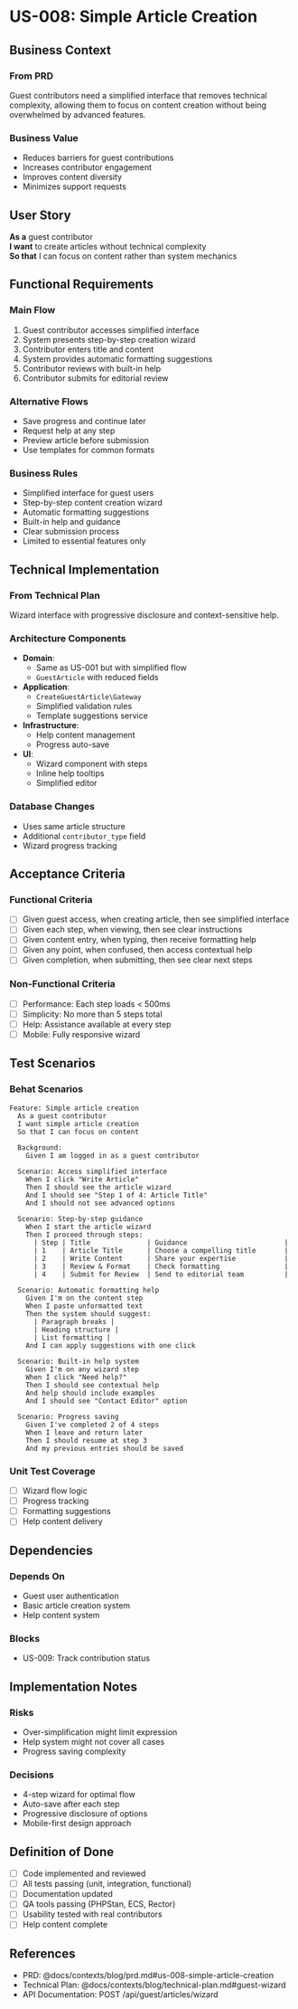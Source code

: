 # US-008: Simple Article Creation

## Business Context

### From PRD
Guest contributors need a simplified interface that removes technical complexity, allowing them to focus on content creation without being overwhelmed by advanced features.

### Business Value
- Reduces barriers for guest contributions
- Increases contributor engagement
- Improves content diversity
- Minimizes support requests

## User Story

**As a** guest contributor  
**I want** to create articles without technical complexity  
**So that** I can focus on content rather than system mechanics

## Functional Requirements

### Main Flow
1. Guest contributor accesses simplified interface
2. System presents step-by-step creation wizard
3. Contributor enters title and content
4. System provides automatic formatting suggestions
5. Contributor reviews with built-in help
6. Contributor submits for editorial review

### Alternative Flows
- Save progress and continue later
- Request help at any step
- Preview article before submission
- Use templates for common formats

### Business Rules
- Simplified interface for guest users
- Step-by-step content creation wizard
- Automatic formatting suggestions
- Built-in help and guidance
- Clear submission process
- Limited to essential features only

## Technical Implementation

### From Technical Plan
Wizard interface with progressive disclosure and context-sensitive help.

### Architecture Components
- **Domain**: 
  - Same as US-001 but with simplified flow
  - `GuestArticle` with reduced fields
- **Application**: 
  - `CreateGuestArticle\Gateway`
  - Simplified validation rules
  - Template suggestions service
- **Infrastructure**: 
  - Help content management
  - Progress auto-save
- **UI**: 
  - Wizard component with steps
  - Inline help tooltips
  - Simplified editor

### Database Changes
- Uses same article structure
- Additional `contributor_type` field
- Wizard progress tracking

## Acceptance Criteria

### Functional Criteria
- [ ] Given guest access, when creating article, then see simplified interface
- [ ] Given each step, when viewing, then see clear instructions
- [ ] Given content entry, when typing, then receive formatting help
- [ ] Given any point, when confused, then access contextual help
- [ ] Given completion, when submitting, then see clear next steps

### Non-Functional Criteria
- [ ] Performance: Each step loads < 500ms
- [ ] Simplicity: No more than 5 steps total
- [ ] Help: Assistance available at every step
- [ ] Mobile: Fully responsive wizard

## Test Scenarios

### Behat Scenarios
```gherkin
Feature: Simple article creation
  As a guest contributor
  I want simple article creation
  So that I can focus on content

  Background:
    Given I am logged in as a guest contributor

  Scenario: Access simplified interface
    When I click "Write Article"
    Then I should see the article wizard
    And I should see "Step 1 of 4: Article Title"
    And I should not see advanced options

  Scenario: Step-by-step guidance
    When I start the article wizard
    Then I proceed through steps:
      | Step | Title              | Guidance                        |
      | 1    | Article Title      | Choose a compelling title       |
      | 2    | Write Content      | Share your expertise            |
      | 3    | Review & Format    | Check formatting                |
      | 4    | Submit for Review  | Send to editorial team          |

  Scenario: Automatic formatting help
    Given I'm on the content step
    When I paste unformatted text
    Then the system should suggest:
      | Paragraph breaks |
      | Heading structure |
      | List formatting |
    And I can apply suggestions with one click

  Scenario: Built-in help system
    Given I'm on any wizard step
    When I click "Need help?"
    Then I should see contextual help
    And help should include examples
    And I should see "Contact Editor" option

  Scenario: Progress saving
    Given I've completed 2 of 4 steps
    When I leave and return later
    Then I should resume at step 3
    And my previous entries should be saved
```

### Unit Test Coverage
- [ ] Wizard flow logic
- [ ] Progress tracking
- [ ] Formatting suggestions
- [ ] Help content delivery

## Dependencies

### Depends On
- Guest user authentication
- Basic article creation system
- Help content system

### Blocks
- US-009: Track contribution status

## Implementation Notes

### Risks
- Over-simplification might limit expression
- Help system might not cover all cases
- Progress saving complexity

### Decisions
- 4-step wizard for optimal flow
- Auto-save after each step
- Progressive disclosure of options
- Mobile-first design approach

## Definition of Done

- [ ] Code implemented and reviewed
- [ ] All tests passing (unit, integration, functional)
- [ ] Documentation updated
- [ ] QA tools passing (PHPStan, ECS, Rector)
- [ ] Usability tested with real contributors
- [ ] Help content complete

## References

- PRD: @docs/contexts/blog/prd.md#us-008-simple-article-creation
- Technical Plan: @docs/contexts/blog/technical-plan.md#guest-wizard
- API Documentation: POST /api/guest/articles/wizard